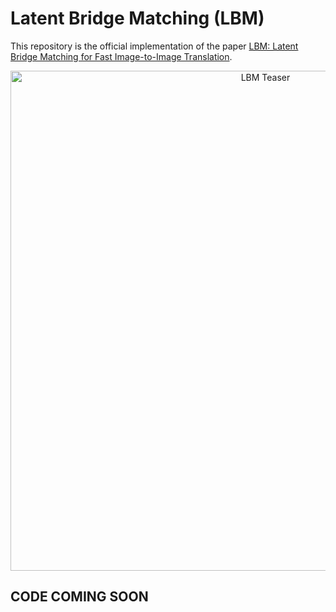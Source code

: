 # Latent Bridge Matching (LBM)

This repository is the official implementation of the paper [LBM: Latent Bridge Matching for Fast Image-to-Image Translation](http://arxiv.org/abs/2406.02347).

<p align="center">
  <img src="assets/relight.png" alt="LBM Teaser" width="800"/>
</p>

## CODE COMING SOON
